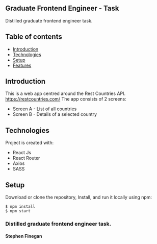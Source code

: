 ## Graduate Frontend Engineer - Task
Distilled graduate frontend engineer task.

## Table of contents
* [Introduction](#introduction)
* [Technologies](#technologies)
* [Setup](#setup)
* [Features](#features)

## Introduction
This is a web app centred around the Rest Countries API. https://restcountries.com/
The app consists of 2 screens:
* Screen A - List of all countries
* Screen B - Details of a selected country

	
## Technologies
Project is created with:
* React Js
* React Router
* Axios
* SASS
	
## Setup
Download or clone the repository, 
Install, and run it locally using npm:
```
$ npm install
$ npm start
```

### Distilled graduate frontend engineer task.
#### Stephen Finegan
